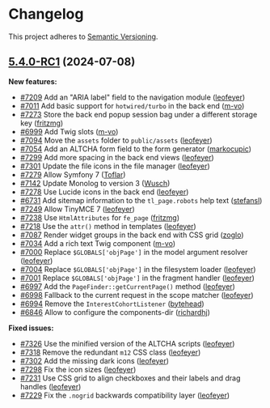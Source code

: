 # Changelog

This project adheres to [Semantic Versioning].

## [5.4.0-RC1] (2024-07-08)

**New features:**

- [#7209] Add an "ARIA label" field to the navigation module ([leofeyer])
- [#7011] Add basic support for `hotwired/turbo` in the back end ([m-vo])
- [#7273] Store the back end popup session bag under a different storage key ([fritzmg])
- [#6999] Add Twig slots ([m-vo])
- [#7094] Move the `assets` folder to `public/assets` ([leofeyer])
- [#7054] Add an ALTCHA form field to the form generator ([markocupic])
- [#7299] Add more spacing in the back end views ([leofeyer])
- [#7301] Update the file icons in the file manager ([leofeyer])
- [#7279] Allow Symfony 7 ([Toflar])
- [#7142] Update Monolog to version 3 ([Wusch])
- [#7278] Use Lucide icons in the back end ([leofeyer])
- [#6731] Add sitemap information to the `tl_page.robots` help text ([stefansl])
- [#7249] Allow TinyMCE 7 ([leofeyer])
- [#7238] Use `HtmlAttributes` for `fe_page` ([fritzmg])
- [#7218] Use the `attr()` method in templates ([leofeyer])
- [#7087] Render widget groups in the back end with CSS grid ([zoglo])
- [#7034] Add a rich text Twig component ([m-vo])
- [#7000] Replace `$GLOBALS['objPage']` in the model argument resolver ([leofeyer])
- [#7004] Replace `$GLOBALS['objPage']` in the filesystem loader ([leofeyer])
- [#7001] Replace `$GLOBALS['objPage']` in the fragment handler ([leofeyer])
- [#6997] Add the `PageFinder::getCurrentPage()` method ([leofeyer])
- [#6998] Fallback to the current request in the scope matcher ([leofeyer])
- [#6994] Remove the `InterestCohortListener` ([bytehead])
- [#6846] Allow to configure the components-dir ([richardhj])

**Fixed issues:**

- [#7326] Use the minified version of the ALTCHA scripts ([leofeyer])
- [#7318] Remove the redundant `m12` CSS class ([leofeyer])
- [#7302] Add the missing dark icons ([leofeyer])
- [#7298] Fix the icon sizes ([leofeyer])
- [#7231] Use CSS grid to align checkboxes and their labels and drag handles ([leofeyer])
- [#7229] Fix the `.nogrid` backwards compatibility layer ([leofeyer])

[Semantic Versioning]: https://semver.org/spec/v2.0.0.html
[5.4.0-RC1]: https://github.com/contao/contao/releases/tag/5.4.0-RC1
[bytehead]: https://github.com/bytehead
[fritzmg]: https://github.com/fritzmg
[leofeyer]: https://github.com/leofeyer
[m-vo]: https://github.com/m-vo
[markocupic]: https://github.com/markocupic
[richardhj]: https://github.com/richardhj
[stefansl]: https://github.com/stefansl
[Toflar]: https://github.com/Toflar
[Wusch]: https://github.com/Wusch
[zoglo]: https://github.com/zoglo
[#6731]: https://github.com/contao/contao/pull/6731
[#6846]: https://github.com/contao/contao/pull/6846
[#6994]: https://github.com/contao/contao/pull/6994
[#6997]: https://github.com/contao/contao/pull/6997
[#6998]: https://github.com/contao/contao/pull/6998
[#6999]: https://github.com/contao/contao/pull/6999
[#7000]: https://github.com/contao/contao/pull/7000
[#7001]: https://github.com/contao/contao/pull/7001
[#7004]: https://github.com/contao/contao/pull/7004
[#7011]: https://github.com/contao/contao/pull/7011
[#7034]: https://github.com/contao/contao/pull/7034
[#7054]: https://github.com/contao/contao/pull/7054
[#7087]: https://github.com/contao/contao/pull/7087
[#7094]: https://github.com/contao/contao/pull/7094
[#7142]: https://github.com/contao/contao/pull/7142
[#7209]: https://github.com/contao/contao/pull/7209
[#7218]: https://github.com/contao/contao/pull/7218
[#7229]: https://github.com/contao/contao/pull/7229
[#7231]: https://github.com/contao/contao/pull/7231
[#7238]: https://github.com/contao/contao/pull/7238
[#7249]: https://github.com/contao/contao/pull/7249
[#7273]: https://github.com/contao/contao/pull/7273
[#7278]: https://github.com/contao/contao/pull/7278
[#7279]: https://github.com/contao/contao/pull/7279
[#7298]: https://github.com/contao/contao/pull/7298
[#7299]: https://github.com/contao/contao/pull/7299
[#7301]: https://github.com/contao/contao/pull/7301
[#7302]: https://github.com/contao/contao/pull/7302
[#7318]: https://github.com/contao/contao/pull/7318
[#7326]: https://github.com/contao/contao/pull/7326
